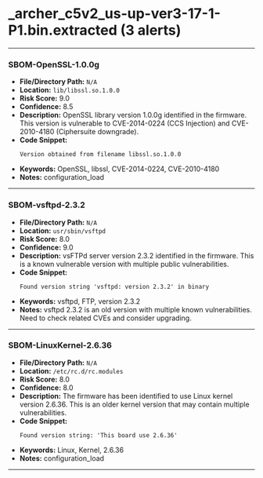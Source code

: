 # _archer_c5v2_us-up-ver3-17-1-P1.bin.extracted (3 alerts)

---

### SBOM-OpenSSL-1.0.0g

- **File/Directory Path:** `N/A`
- **Location:** `lib/libssl.so.1.0.0`
- **Risk Score:** 9.0
- **Confidence:** 8.5
- **Description:** OpenSSL library version 1.0.0g identified in the firmware. This version is vulnerable to CVE-2014-0224 (CCS Injection) and CVE-2010-4180 (Ciphersuite downgrade).
- **Code Snippet:**
  ```
  Version obtained from filename libssl.so.1.0.0
  ```
- **Keywords:** OpenSSL, libssl, CVE-2014-0224, CVE-2010-4180
- **Notes:** configuration_load

---
### SBOM-vsftpd-2.3.2

- **File/Directory Path:** `N/A`
- **Location:** `usr/sbin/vsftpd`
- **Risk Score:** 8.0
- **Confidence:** 9.0
- **Description:** vsFTPd server version 2.3.2 identified in the firmware. This is a known vulnerable version with multiple public vulnerabilities.
- **Code Snippet:**
  ```
  Found version string 'vsftpd: version 2.3.2' in binary
  ```
- **Keywords:** vsftpd, FTP, version 2.3.2
- **Notes:** vsftpd 2.3.2 is an old version with multiple known vulnerabilities. Need to check related CVEs and consider upgrading.

---
### SBOM-LinuxKernel-2.6.36

- **File/Directory Path:** `N/A`
- **Location:** `/etc/rc.d/rc.modules`
- **Risk Score:** 8.0
- **Confidence:** 8.0
- **Description:** The firmware has been identified to use Linux kernel version 2.6.36. This is an older kernel version that may contain multiple vulnerabilities.
- **Code Snippet:**
  ```
  Found version string: 'This board use 2.6.36'
  ```
- **Keywords:** Linux, Kernel, 2.6.36
- **Notes:** configuration_load

---
